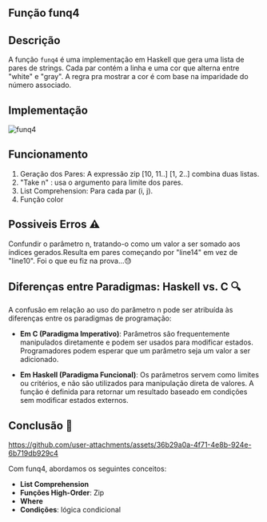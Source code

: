 ## Função funq4 


## Descrição
A função `funq4` é uma implementação em Haskell que gera uma lista de pares de strings. Cada par contém a linha e uma cor que alterna entre "white" e "gray". A regra pra mostrar a cor é com base na imparidade do número associado.


   ## Implementação
   
![funq4](https://github.com/user-attachments/assets/d95dd096-6a1c-4359-8455-490286b03a19)

   
## Funcionamento
1. Geração dos Pares: A expressão zip [10, 11..] [1, 2..] combina duas listas.
2. "Take n" : usa o argumento para limite dos pares.
3. List Comprehension: Para cada par (i, j).
4. Função color

## Possiveis Erros ⚠️
Confundir o parâmetro n, tratando-o como um valor a ser somado aos índices gerados.Resulta em pares começando por "line14" em vez de "line10". Foi o que eu fiz na prova...😓

## Diferenças entre Paradigmas: Haskell vs. C 🔍

A confusão em relação ao uso do parâmetro n pode ser atribuída às diferenças entre os paradigmas de programação:

- **Em C (Paradigma Imperativo)**: Parâmetros são frequentemente manipulados diretamente e podem ser usados para modificar estados. Programadores podem esperar que um parâmetro seja um valor a ser adicionado.

- **Em Haskell (Paradigma Funcional)**: Os parâmetros servem como limites ou critérios, e não são utilizados para manipulação direta de valores. A função é definida para retornar um resultado baseado em condições sem modificar estados externos.


## Conclusão 🎯


https://github.com/user-attachments/assets/36b29a0a-4f71-4e8b-924e-6b719db929c4


Com funq4, abordamos os seguintes conceitos:

- **List Comprehension**
- **Funções High-Order**: Zip
- **Where**
- **Condições**: lógica condicional
